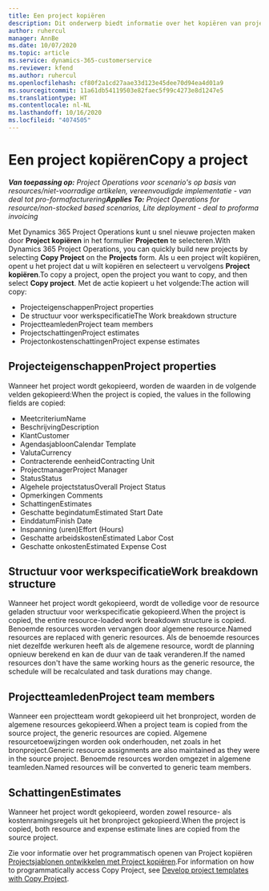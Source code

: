 ```yaml
---
title: Een project kopiëren
description: Dit onderwerp biedt informatie over het kopiëren van projecten in Dynamics 365 Project Operations.
author: ruhercul
manager: AnnBe
ms.date: 10/07/2020
ms.topic: article
ms.service: dynamics-365-customerservice
ms.reviewer: kfend
ms.author: ruhercul
ms.openlocfilehash: cf80f2a1cd27aae33d123e45dee70d94ea4d01a9
ms.sourcegitcommit: 11a61db54119503e82faec5f99c4273e8d1247e5
ms.translationtype: HT
ms.contentlocale: nl-NL
ms.lasthandoff: 10/16/2020
ms.locfileid: "4074505"
---
```

# <a name="copy-a-project"></a><span data-ttu-id="9b601-103">Een project kopiëren</span><span class="sxs-lookup"><span data-stu-id="9b601-103">Copy a project</span></span>

<span data-ttu-id="9b601-104">_**Van toepassing op:** Project Operations voor scenario's op basis van resources/niet-voorradige artikelen, vereenvoudigde implementatie - van deal tot pro-formafacturering_</span><span class="sxs-lookup"><span data-stu-id="9b601-104">_**Applies To:** Project Operations for resource/non-stocked based scenarios, Lite deployment - deal to proforma invoicing_</span></span>

<span data-ttu-id="9b601-105">Met Dynamics 365 Project Operations kunt u snel nieuwe projecten maken door **Project kopiëren** in het formulier **Projecten** te selecteren.</span><span class="sxs-lookup"><span data-stu-id="9b601-105">With Dynamics 365 Project Operations, you can quickly build new projects by selecting **Copy Project** on the **Projects** form.</span></span> <span data-ttu-id="9b601-106">Als u een project wilt kopiëren, opent u het project dat u wilt kopiëren en selecteert u vervolgens **Project kopiëren**.</span><span class="sxs-lookup"><span data-stu-id="9b601-106">To copy a project, open the project you want to copy, and then select **Copy project**.</span></span> <span data-ttu-id="9b601-107">Met de actie kopieert u het volgende:</span><span class="sxs-lookup"><span data-stu-id="9b601-107">The action will copy:</span></span>

- <span data-ttu-id="9b601-108">Projecteigenschappen</span><span class="sxs-lookup"><span data-stu-id="9b601-108">Project properties</span></span>
- <span data-ttu-id="9b601-109">De structuur voor werkspecificatie</span><span class="sxs-lookup"><span data-stu-id="9b601-109">The Work breakdown structure</span></span>
- <span data-ttu-id="9b601-110">Projectteamleden</span><span class="sxs-lookup"><span data-stu-id="9b601-110">Project team members</span></span>
- <span data-ttu-id="9b601-111">Projectschattingen</span><span class="sxs-lookup"><span data-stu-id="9b601-111">Project estimates</span></span>
- <span data-ttu-id="9b601-112">Projectonkostenschattingen</span><span class="sxs-lookup"><span data-stu-id="9b601-112">Project expense estimates</span></span>

## <a name="project-properties"></a><span data-ttu-id="9b601-113">Projecteigenschappen</span><span class="sxs-lookup"><span data-stu-id="9b601-113">Project properties</span></span>

<span data-ttu-id="9b601-114">Wanneer het project wordt gekopieerd, worden de waarden in de volgende velden gekopieerd:</span><span class="sxs-lookup"><span data-stu-id="9b601-114">When the project is copied, the values in the following fields are copied:</span></span>

- <span data-ttu-id="9b601-115">Meetcriterium</span><span class="sxs-lookup"><span data-stu-id="9b601-115">Name</span></span>
- <span data-ttu-id="9b601-116">Beschrijving</span><span class="sxs-lookup"><span data-stu-id="9b601-116">Description</span></span>
- <span data-ttu-id="9b601-117">Klant</span><span class="sxs-lookup"><span data-stu-id="9b601-117">Customer</span></span>
- <span data-ttu-id="9b601-118">Agendasjabloon</span><span class="sxs-lookup"><span data-stu-id="9b601-118">Calendar Template</span></span>
- <span data-ttu-id="9b601-119">Valuta</span><span class="sxs-lookup"><span data-stu-id="9b601-119">Currency</span></span>
- <span data-ttu-id="9b601-120">Contracterende eenheid</span><span class="sxs-lookup"><span data-stu-id="9b601-120">Contracting Unit</span></span>
- <span data-ttu-id="9b601-121">Projectmanager</span><span class="sxs-lookup"><span data-stu-id="9b601-121">Project Manager</span></span>
- <span data-ttu-id="9b601-122">Status</span><span class="sxs-lookup"><span data-stu-id="9b601-122">Status</span></span>
- <span data-ttu-id="9b601-123">Algehele projectstatus</span><span class="sxs-lookup"><span data-stu-id="9b601-123">Overall Project Status</span></span>
- <span data-ttu-id="9b601-124">Opmerkingen </span><span class="sxs-lookup"><span data-stu-id="9b601-124">Comments</span></span>
- <span data-ttu-id="9b601-125">Schattingen</span><span class="sxs-lookup"><span data-stu-id="9b601-125">Estimates</span></span>
- <span data-ttu-id="9b601-126">Geschatte begindatum</span><span class="sxs-lookup"><span data-stu-id="9b601-126">Estimated Start Date</span></span>
- <span data-ttu-id="9b601-127">Einddatum</span><span class="sxs-lookup"><span data-stu-id="9b601-127">Finish Date</span></span>
- <span data-ttu-id="9b601-128">Inspanning (uren)</span><span class="sxs-lookup"><span data-stu-id="9b601-128">Effort (Hours)</span></span>
- <span data-ttu-id="9b601-129">Geschatte arbeidskosten</span><span class="sxs-lookup"><span data-stu-id="9b601-129">Estimated Labor Cost</span></span>
- <span data-ttu-id="9b601-130">Geschatte onkosten</span><span class="sxs-lookup"><span data-stu-id="9b601-130">Estimated Expense Cost</span></span>

## <a name="work-breakdown-structure"></a><span data-ttu-id="9b601-131">Structuur voor werkspecificatie</span><span class="sxs-lookup"><span data-stu-id="9b601-131">Work breakdown structure</span></span>

<span data-ttu-id="9b601-132">Wanneer het project wordt gekopieerd, wordt de volledige voor de resource geladen structuur voor werkspecificatie gekopieerd.</span><span class="sxs-lookup"><span data-stu-id="9b601-132">When the project is copied, the entire resource-loaded work breakdown structure is copied.</span></span> <span data-ttu-id="9b601-133">Benoemde resources worden vervangen door algemene resource.</span><span class="sxs-lookup"><span data-stu-id="9b601-133">Named resources are replaced with generic resources.</span></span> <span data-ttu-id="9b601-134">Als de benoemde resources niet dezelfde werkuren heeft als de algemene resource, wordt de planning opnieuw berekend en kan de duur van de taak veranderen.</span><span class="sxs-lookup"><span data-stu-id="9b601-134">If the named resources don't have the same working hours as the generic resource, the schedule will be recalculated and task durations may change.</span></span>

## <a name="project-team-members"></a><span data-ttu-id="9b601-135">Projectteamleden</span><span class="sxs-lookup"><span data-stu-id="9b601-135">Project team members</span></span>

<span data-ttu-id="9b601-136">Wanneer een projectteam wordt gekopieerd uit het bronproject, worden de algemene resources gekopieerd.</span><span class="sxs-lookup"><span data-stu-id="9b601-136">When a project team is copied from the source project, the generic resources are copied.</span></span> <span data-ttu-id="9b601-137">Algemene resourcetoewijzingen worden ook onderhouden, net zoals in het bronproject.</span><span class="sxs-lookup"><span data-stu-id="9b601-137">Generic resource assignments are also maintained as they were in the source project.</span></span> <span data-ttu-id="9b601-138">Benoemde resources worden omgezet in algemene teamleden.</span><span class="sxs-lookup"><span data-stu-id="9b601-138">Named resources will be converted to generic team members.</span></span>

## <a name="estimates"></a><span data-ttu-id="9b601-139">Schattingen</span><span class="sxs-lookup"><span data-stu-id="9b601-139">Estimates</span></span>

<span data-ttu-id="9b601-140">Wanneer het project wordt gekopieerd, worden zowel resource- als kostenramingsregels uit het bronproject gekopieerd.</span><span class="sxs-lookup"><span data-stu-id="9b601-140">When the project is copied, both resource and expense estimate lines are copied from the source project.</span></span> 

<span data-ttu-id="9b601-141">Zie voor informatie over het programmatisch openen van Project kopiëren [Projectsjablonen ontwikkelen met Project kopiëren](dev-copy-project.md).</span><span class="sxs-lookup"><span data-stu-id="9b601-141">For information on how to programmatically access Copy Project, see [Develop project templates with Copy Project](dev-copy-project.md).</span></span>
